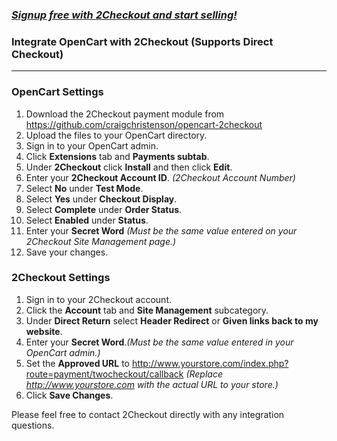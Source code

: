 ### _[Signup free with 2Checkout and start selling!](https://www.2checkout.com/referral?r=git2co)_

### Integrate OpenCart with 2Checkout (Supports Direct Checkout)
----------------------------------------

### OpenCart Settings

1. Download the 2Checkout payment module from https://github.com/craigchristenson/opencart-2checkout
2. Upload the files to your OpenCart directory.
3. Sign in to your OpenCart admin.
4. Click **Extensions** tab and **Payments subtab**.
5. Under **2Checkout** click **Install** and then click **Edit**.
6. Enter your **2Checkout Account ID**. _(2Checkout Account Number)_
7. Select **No** under **Test Mode**.
8. Select **Yes** under **Checkout Display**.
9. Select **Complete** under **Order Status**.
10. Select **Enabled** under **Status**.
11. Enter your **Secret Word** _(Must be the same value entered on your 2Checkout Site Management page.)_
12. Save your changes.

### 2Checkout Settings

1. Sign in to your 2Checkout account. 
2. Click the **Account** tab and **Site Management** subcategory. 
3. Under **Direct Return** select **Header Redirect** or **Given links back to my website**.
4. Enter your **Secret Word**._(Must be the same value entered in your OpenCart admin.)_
5. Set the **Approved URL** to http://www.yourstore.com/index.php?route=payment/twocheckout/callback _(Replace http://www.yourstore.com with the actual URL to your store.)_
6. Click **Save Changes**. 

Please feel free to contact 2Checkout directly with any integration questions.
